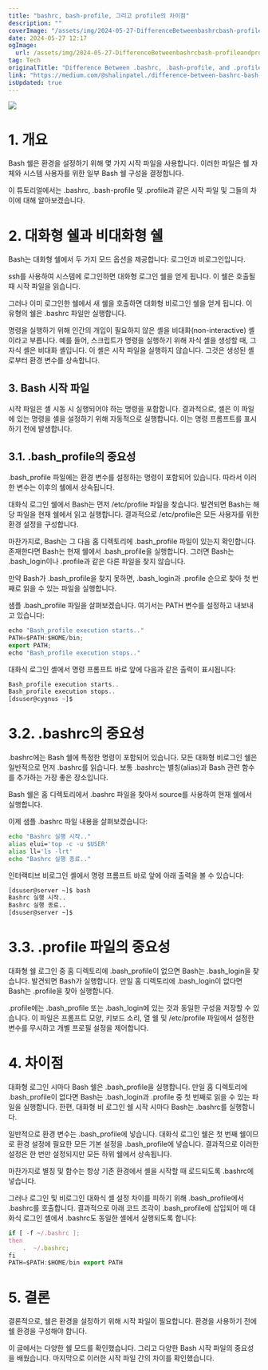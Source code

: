 ```yaml
---
title: "bashrc, bash-profile, 그리고 profile의 차이점"
description: ""
coverImage: "/assets/img/2024-05-27-DifferenceBetweenbashrcbash-profileandprofile_0.png"
date: 2024-05-27 12:17
ogImage: 
  url: /assets/img/2024-05-27-DifferenceBetweenbashrcbash-profileandprofile_0.png
tag: Tech
originalTitle: "Difference Between .bashrc, .bash-profile, and .profile"
link: "https://medium.com/@shalinpatel./difference-between-bashrc-bash-profile-and-profile-1947edea4318"
isUpdated: true
---
```






<img src="/assets/img/2024-05-27-DifferenceBetweenbashrcbash-profileandprofile_0.png" />

# 1. 개요

Bash 쉘은 환경을 설정하기 위해 몇 가지 시작 파일을 사용합니다. 이러한 파일은 쉘 자체와 시스템 사용자를 위한 일부 Bash 쉘 구성을 결정합니다.

이 튜토리얼에서는 .bashrc, .bash-profile 및 .profile과 같은 시작 파일 및 그들의 차이에 대해 알아보겠습니다.


<div class="content-ad"></div>

# 2. 대화형 쉘과 비대화형 쉘

Bash는 대화형 쉘에서 두 가지 모드 옵션을 제공합니다: 로그인과 비로그인입니다.

ssh를 사용하여 시스템에 로그인하면 대화형 로그인 쉘을 얻게 됩니다. 이 쉘은 호출될 때 시작 파일을 읽습니다.

그러나 이미 로그인한 쉘에서 새 쉘을 호출하면 대화형 비로그인 쉘을 얻게 됩니다. 이 유형의 쉘은 .bashrc 파일만 실행합니다.

<div class="content-ad"></div>

명령을 실행하기 위해 인간의 개입이 필요하지 않은 셸을 비대화(non-interactive) 셸이라고 부릅니다. 예를 들어, 스크립트가 명령을 실행하기 위해 자식 셸을 생성할 때, 그 자식 셸은 비대화 셸입니다. 이 셸은 시작 파일을 실행하지 않습니다. 그것은 생성된 셸로부터 환경 변수를 상속합니다.

## 3. Bash 시작 파일

시작 파일은 셸 시동 시 실행되어야 하는 명령을 포함합니다. 결과적으로, 셸은 이 파일에 있는 명령을 셸을 설정하기 위해 자동적으로 실행합니다. 이는 명령 프롬프트를 표시하기 전에 발생합니다.

## 3.1. .bash_profile의 중요성

<div class="content-ad"></div>

.bash_profile 파일에는 환경 변수를 설정하는 명령이 포함되어 있습니다. 따라서 이러한 변수는 이후의 쉘에서 상속됩니다.

대화식 로그인 쉘에서 Bash는 먼저 /etc/profile 파일을 찾습니다. 발견되면 Bash는 해당 파일을 현재 쉘에서 읽고 실행합니다. 결과적으로 /etc/profile은 모든 사용자를 위한 환경 설정을 구성합니다.

마찬가지로, Bash는 그 다음 홈 디렉토리에 .bash_profile 파일이 있는지 확인합니다. 존재한다면 Bash는 현재 쉘에서 .bash_profile을 실행합니다. 그러면 Bash는 .bash_login이나 .profile과 같은 다른 파일을 찾지 않습니다.

만약 Bash가 .bash_profile을 찾지 못하면, .bash_login과 .profile 순으로 찾아 첫 번째로 읽을 수 있는 파일을 실행합니다.

<div class="content-ad"></div>

샘플 .bash_profile 파일을 살펴보겠습니다. 여기서는 PATH 변수를 설정하고 내보내고 있습니다:

```js
echo "Bash_profile execution starts.."
PATH=$PATH:$HOME/bin;
export PATH;
echo "Bash_profile execution stops.."
```

대화식 로그인 셸에서 명령 프롬프트 바로 앞에 다음과 같은 출력이 표시됩니다:

```js
Bash_profile execution starts..
Bash_profile execution stops..
[dsuser@cygnus ~]$
```

<div class="content-ad"></div>

# 3.2. .bashrc의 중요성

.bashrc에는 Bash 쉘에 특정한 명령이 포함되어 있습니다. 모든 대화형 비로그인 쉘은 일반적으로 먼저 .bashrc를 읽습니다. 보통 .bashrc는 별칭(alias)과 Bash 관련 함수를 추가하는 가장 좋은 장소입니다.

Bash 쉘은 홈 디렉토리에서 .bashrc 파일을 찾아서 source를 사용하여 현재 쉘에서 실행합니다.

이제 샘플 .bashrc 파일 내용을 살펴보겠습니다:

<div class="content-ad"></div>

```bash
echo "Bashrc 실행 시작.."
alias elui='top -c -u $USER'
alias ll='ls -lrt'
echo "Bashrc 실행 종료.."
```

인터랙티브 비로그인 셸에서 명령 프롬프트 바로 앞에 아래 출력을 볼 수 있습니다:

```bash
[dsuser@server ~]$ bash
Bashrc 실행 시작..
Bashrc 실행 종료..
[dsuser@server ~]$
```

# 3.3. .profile 파일의 중요성

<div class="content-ad"></div>

대화형 쉘 로그인 중 홈 디렉토리에 .bash_profile이 없으면 Bash는 .bash_login을 찾습니다. 발견되면 Bash가 실행합니다. 만일 홈 디렉토리에 .bash_login이 없다면 Bash는 .profile을 찾아 실행합니다.

.profile에는 .bash_profile 또는 .bash_login에 있는 것과 동일한 구성을 저장할 수 있습니다. 이 파일은 프롬프트 모양, 키보드 소리, 열 쉘 및 /etc/profile 파일에서 설정한 변수를 무시하고 개별 프로필 설정을 제어합니다.

# 4. 차이점

대화형 로그인 시마다 Bash 쉘은 .bash_profile을 실행합니다. 만일 홈 디렉토리에 .bash_profile이 없다면 Bash는 .bash_login과 .profile 중 첫 번째로 읽을 수 있는 파일을 실행합니다. 한편, 대화형 비 로그인 쉘 시작 시마다 Bash는 .bashrc를 실행합니다.

<div class="content-ad"></div>

일반적으로 환경 변수는 .bash_profile에 넣습니다. 대화식 로그인 쉘은 첫 번째 쉘이므로 환경 설정에 필요한 모든 기본 설정을 .bash_profile에 넣습니다. 결과적으로 이러한 설정은 한 번만 설정되지만 모든 하위 쉘에서 상속됩니다.

마찬가지로 별칭 및 함수는 항상 기존 환경에서 셸을 시작할 때 로드되도록 .bashrc에 넣습니다.

그러나 로그인 및 비로그인 대화식 셸 설정 차이를 피하기 위해 .bash_profile에서 .bashrc를 호출합니다. 결과적으로 아래 코드 조각이 .bash_profile에 삽입되어 매 대화식 로그인 셸에서 .bashrc도 동일한 셸에서 실행되도록 합니다:

```js
if [ -f ~/.bashrc ];
then
    .  ~/.bashrc;
fi
PATH=$PATH:$HOME/bin export PATH
```

<div class="content-ad"></div>

# 5. 결론

결론적으로, 쉘은 환경을 설정하기 위해 시작 파일이 필요합니다. 환경을 사용하기 전에 쉘 환경을 구성해야 합니다.

이 글에서는 다양한 쉘 모드를 확인했습니다. 그리고 다양한 Bash 시작 파일의 중요성을 배웠습니다. 마지막으로 이러한 시작 파일 간의 차이를 확인했습니다.
